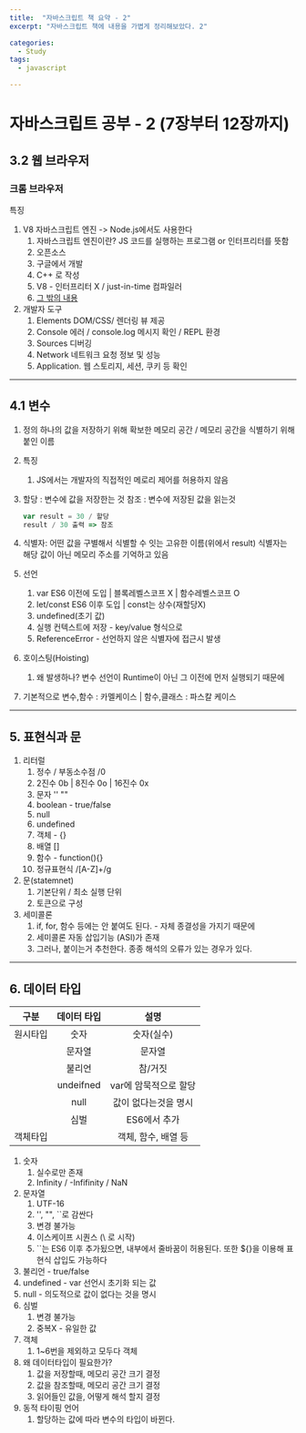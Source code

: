 ```yaml
---
title:  "자바스크립트 책 요약 - 2"
excerpt: "자바스크립트 책에 내용을 가볍게 정리해보았다. 2"

categories:
  - Study
tags:
  - javascript

---
```


# 자바스크립트 공부 - 2 (7장부터 12장까지)

## 3.2 웹 브라우저

### 크롬 브라우저

특징

1. V8 자바스크립트 엔진 -> Node.js에서도 사용한다
   1. 자바스크립트 엔진이란?
      JS 코드를 실행하는 프로그램 or 인터프리터를 뜻함
   2. 오픈소스
   3. 구글에서 개발
   4. C++ 로 작성
   5. V8 - 인터프리터 X / just-in-time 컴파일러
   6. [그 밖의 내용](https://engineering.huiseoul.com/%EC%9E%90%EB%B0%94%EC%8A%A4%ED%81%AC%EB%A6%BD%ED%8A%B8%EB%8A%94-%EC%96%B4%EB%96%BB%EA%B2%8C-%EC%9E%91%EB%8F%99%ED%95%98%EB%8A%94%EA%B0%80-v8-%EC%97%94%EC%A7%84%EC%9D%98-%EB%82%B4%EB%B6%80-%EC%B5%9C%EC%A0%81%ED%99%94%EB%90%9C-%EC%BD%94%EB%93%9C%EB%A5%BC-%EC%9E%91%EC%84%B1%EC%9D%84-%EC%9C%84%ED%95%9C-%EB%8B%A4%EC%84%AF-%EA%B0%80%EC%A7%80-%ED%8C%81-6c6f9832c1d9)
2. 개발자 도구
   1. Elements		DOM/CSS/ 렌더링 뷰 제공
   2. Console          에러 / console.log 메시지 확인 / REPL 환경
   3. Sources          디버깅
   4. Network        네트워크 요청 정보 및 성능
   5. Application.  웹 스토리지, 세션, 쿠키 등 확인

---

## 4.1 변수

1. 정의
   하나의 값을 저장하기 위해 확보한 메모리 공간 / 메모리 공간을 식별하기 위해 붙인 이름

2. 특징

   1. JS에서는 개발자의 직접적인 메로리 제어를 허용하지 않음

3. 할당 : 변수에 값을 저장한는 것
   참조 : 변수에 저장된 값을 읽는것

   ```javascript
   var result = 30 / 할당
   result / 30 출력 => 참조
   ```

4. 식별자: 어떤 값을 구별해서 식별할 수 잇는 고유한 이름(위에서 result)
   식별자는 해당 값이 아닌 메모리 주소를 기억하고 있음

5. 선언

   1. var       ES6 이전에 도입  |  블록레벨스코프 X | 함수레벨스코프 O
   2. let/const        ES6 이후 도입 | const는 상수(재할당X)
   3. undefined(초기 값)
   4. 실행 컨텍스트에 저장 -  key/value 형식으로
   5. ReferenceError - 선언하지 않은 식별자에 접근시 발생

6. 호이스팅(Hoisting)

   1. 왜 발생하나?
      변수 선언이 Runtime이 아닌 그 이전에 먼저 실행되기 때문에

7. 기본적으로 변수,함수 : 카멜케이스 | 함수,클래스 : 파스칼 케이스

---

## 5. 표현식과 문

1. 리터럴
   1. 정수 / 부동소수점 /0
   2. 2진수 0b | 8진수 0o  |  16진수 0x
   3. 문자 '' ""
   4. boolean - true/false
   5. null
   6. undefined
   7. 객체 - {}
   8. 배열 []
   9. 함수 - function(){}
   10. 정규표현식 /[A-Z]+/g
2. 문(statemnet)
   1. 기본단위 / 최소 실행 단위
   2. 토큰으로 구성 
3. 세미콜론
   1. if, for, 함수 등에는 안 붙여도 된다. - 자체 종결성을 가지기 때문에
   2. 세미콜론 자동 삽입기능 (ASI)가 존재
   3. 그러나, 붙이는거 추천한다. 종종 해석의 오류가 있는 경우가 있다.

---

## 6. 데이터 타입

|   구분   | 데이터 타입 |         설명          |
| :------: | :---------: | :-------------------: |
| 원시타입 |    숫자     |      숫자(실수)       |
|          |   문자열    |        문자열         |
|          |   불리언    |        참/거짓        |
|          |  undeifned  | var에 암묵적으로 할당 |
|          |    null     | 값이 없다는것을 명시  |
|          |    심벌     |     ES6에서 추가      |
| 객체타입 |             |  객체, 함수, 배열 등  |

1. 숫자
   1. 실수로만 존재
   2. Infinity / -Infifinity / NaN
2. 문자열
   1. UTF-16
   2. '', "", ``로 감싼다
   3. 변경 불가능
   4. 이스케이프 시퀀스 (\ 로 시작)
   5. ``는 ES6 이후 추가됬으면, 내부에서 줄바꿈이 허용된다. 또한 ${}을 이용해 표현식 삽입도 가능하다
3. 불리언 - true/false
4. undefined - var 선언시 초기화 되는 값
5. null - 의도적으로 값이 없다는 것을 명시
6. 심벌
   1. 변경 불가능
   2. 중복X - 유일한 값
7. 객체
   1. 1~6번을 제외하고 모두다 객체
8. 왜 데이터타입이 필요한가?
   1. 값을 저장할때, 메모리 공간 크기 결정
   2. 값을 참조할때, 메모리 공간 크기 결정
   3. 읽어들인 값을, 어떻게 해석 할지 결정
9. 동적 타이핑 언어
   1. 할당하는 값에 따라 변수의 타입이 바뀐다.